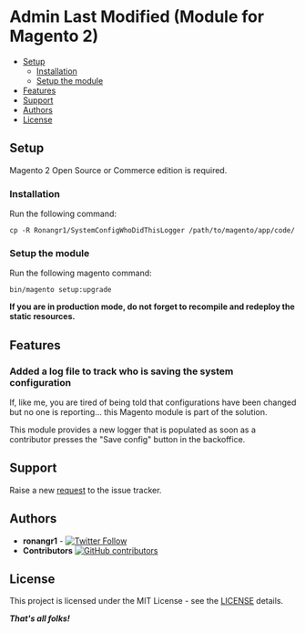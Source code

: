 # Admin Last Modified (Module for Magento 2)


- [Setup](#setup)
    - [Installation](#installation)
    - [Setup the module](#setup-the-module)
- [Features](#features)
- [Support](#support)
- [Authors](#authors)
- [License](#license)

## Setup

Magento 2 Open Source or Commerce edition is required.

###  Installation

Run the following command:

```
cp -R Ronangr1/SystemConfigWhoDidThisLogger /path/to/magento/app/code/
```

### Setup the module

Run the following magento command:

```
bin/magento setup:upgrade
```

**If you are in production mode, do not forget to recompile and redeploy the static resources.**

## Features

### Added a log file to track who is saving the system configuration

If, like me, you are tired of being told that configurations have been changed but no one is reporting... this Magento module is part of the solution.

This module provides a new logger that is populated as soon as a contributor presses the "Save config" button in the backoffice.

## Support

Raise a new [request](https://github.com/ronangr1/M2-AddFakeTextButton/issues) to the issue tracker.

## Authors

- **ronangr1** - [![Twitter Follow](https://img.shields.io/twitter/follow/ronangr1.svg?style=social)](https://twitter.com/ronangr1)
- **Contributors**  [![GitHub contributors](https://img.shields.io/github/contributors/opengento/magento2-module.svg?style=flat-square)](https://github.com/ronangr1/module-add-fake-text-button/graphs/contributors)

## License

This project is licensed under the MIT License - see the [LICENSE](./LICENSE) details.

***That's all folks!***
